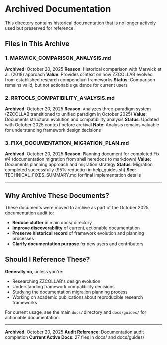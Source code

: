 # Archived Documentation

This directory contains historical documentation that is no longer actively used but preserved for reference.

## Files in This Archive

### 1. MARWICK_COMPARISON_ANALYSIS.md
**Archived**: October 20, 2025
**Reason**: Historical comparison with Marwick et al. (2018) approach
**Value**: Provides context on how ZZCOLLAB evolved from established research compendium frameworks
**Status**: Comparison remains valid, but not actionable guidance for current users

### 2. RRTOOLS_COMPATIBILITY_ANALYSIS.md
**Archived**: October 20, 2025
**Reason**: Analyzes three-paradigm system (ZZCOLLAB transitioned to unified paradigm in October 2025)
**Value**: Documents structural evolution and compatibility analysis
**Status**: Updated with October 2025 context before archival
**Note**: Analysis remains valuable for understanding framework design decisions

### 3. FIX4_DOCUMENTATION_MIGRATION_PLAN.md
**Archived**: October 20, 2025
**Reason**: Planning document for completed Fix #4 (documentation migration from shell heredocs to markdown)
**Value**: Documents planning approach and migration strategy
**Status**: Migration completed successfully (95% reduction in help_guides.sh)
**See**: TECHNICAL_FIXES_SUMMARY.md for final implementation details

---

## Why Archive These Documents?

These documents were moved to archive as part of the October 2025 documentation audit to:
- **Reduce clutter** in main docs/ directory
- **Improve discoverability** of current, actionable documentation
- **Preserve historical record** of framework evolution and planning processes
- **Clarify documentation purpose** for new users and contributors

## Should I Reference These?

**Generally no**, unless you're:
- Researching ZZCOLLAB's design evolution
- Understanding framework compatibility decisions
- Studying the documentation migration planning process
- Working on academic publications about reproducible research frameworks

For current usage, see the main `docs/` directory and `docs/guides/` for actionable documentation.

---

**Archived**: October 20, 2025
**Audit Reference**: Documentation audit completion
**Current Active Docs**: 27 files in docs/ and docs/guides/
